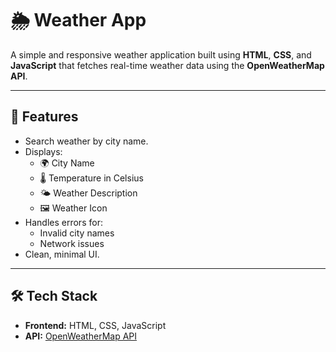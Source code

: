# 🌦️ Weather App

A simple and responsive weather application built using **HTML**, **CSS**, and **JavaScript** that fetches real-time weather data using the **OpenWeatherMap API**.

---

## 🚀 Features
- Search weather by city name.
- Displays:
  - 🌍 City Name
  - 🌡️ Temperature in Celsius
  - 🌤️ Weather Description
  - 🖼️ Weather Icon
- Handles errors for:
  - Invalid city names
  - Network issues
- Clean, minimal UI.

---

## 🛠️ Tech Stack
- **Frontend:** HTML, CSS, JavaScript  
- **API:** [OpenWeatherMap API](https://openweathermap.org/api)
